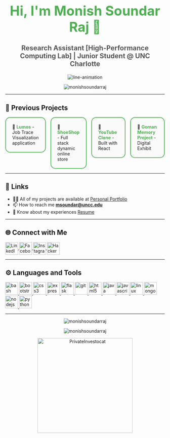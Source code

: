 <!-- Modern intro with clean styling -->
<h1 align="center" style="font-size: 3em; font-weight: bold; color: #4CAF50;">
  Hi, I'm Monish Soundar Raj 👋
</h1>
<h3 align="center" style="font-size: 1.5em; color: #555;">
  Research Assistant [High-Performance Computing Lab] | Junior Student @ UNC Charlotte
</h3>

<p align="center">
  <img src="https://user-images.githubusercontent.com/74038190/216121919-60befe4d-11c6-4227-8992-35221d12ff54.png" alt="line-animation" autoplay loop />
</p>

<p align="center">
  <img src="https://komarev.com/ghpvc/?username=monishsoundarraj&label=Profile%20views&color=brightgreen&style=flat-square" alt="monishsoundarraj" />
</p>

---

<h2 align="left">🚀 Previous Projects</h2>


<div align="left">
  <div style="display: flex; gap: 15px; flex-wrap: wrap;">
    <a href="https://lumos-job-traces.streamlit.app/" style="text-decoration: none; flex: 1;">
      <div style="border: 2px solid #4CAF50; padding: 20px; border-radius: 15px; background: #fafafa; transition: transform 0.3s ease;">
        🌱 <strong style="color: #4CAF50;">Lumos</strong> - Job Trace Visualization application
      </div>
    </a>
    <a href="https://pacific-garden-66100.herokuapp.com/" style="text-decoration: none; flex: 1;">
      <div style="border: 2px solid #4CAF50; padding: 20px; border-radius: 15px; background: #fafafa; transition: transform 0.3s ease;">
        🔭 <strong style="color: #4CAF50;">ShoeShop</strong> - Full stack dynamic online store
      </div>
    </a>
    <a href="https://youtube-hooks-iota-inky.vercel.app/" style="text-decoration: none; flex: 1;">
      <div style="border: 2px solid #4CAF50; padding: 20px; border-radius: 15px; background: #fafafa; transition: transform 0.3s ease;">
        👯 <strong style="color: #4CAF50;">YouTube Clone</strong> - Built with React
      </div>
    </a>
    <a href="https://exhibits.charlotte.edu/s/gomanmemoryproject/page/welcome" style="text-decoration: none; flex: 1;">
      <div style="border: 2px solid #4CAF50; padding: 20px; border-radius: 15px; background: #fafafa; transition: transform 0.3s ease;">
        🎃 <strong style="color: #4CAF50;">Goman Memory Project</strong> - Digital Exhibit
      </div>
    </a>
  </div>
</div>

---

<h2 align="left">🔗 Links</h2>

- 👨‍💻 All of my projects are available at [Personal Portfolio](https://monishsoundarraj.github.io/personal-portfolio/)
- 📫 How to reach me **msoundar@uncc.edu**
- 📄 Know about my experiences [Resume](https://www.monishsoundarraj.com/_files/ugd/cb4c20_32dad78570af432eb7d98d8c767f485d.pdf)

---

<h2 align="left">🌐 Connect with Me</h2>

<p align="left">
  <a href="https://linkedin.com/in/monish-soundar-raj-613207218" target="blank">
    <img align="center" src="https://img.icons8.com/color/48/000000/linkedin.png" alt="LinkedIn" height="40" width="40" />
  </a>
  <a href="https://fb.com/monish.soundarraj" target="blank">
    <img align="center" src="https://img.icons8.com/color/48/000000/facebook-new.png" alt="Facebook" height="40" width="40" />
  </a>
  <a href="https://instagram.com/monish_soundarraj" target="blank">
    <img align="center" src="https://img.icons8.com/color/48/000000/instagram-new.png" alt="Instagram" height="40" width="40" />
  </a>
  <a href="https://www.hackerrank.com/monishsoundar301?hr_r=1" target="blank">
    <img align="center" src="https://img.icons8.com/external-tal-revivo-color-tal-revivo/24/000000/external-hackerrank-is-a-technology-company-that-focuses-on-competitive-programming-logo-color-tal-revivo.png" alt="HackerRank" height="40" width="40" />
  </a>
</p>

---

<h2 align="left">⚙️ Languages and Tools</h2>

<p align="left">
  <a href="https://www.gnu.org/software/bash/" target="_blank" rel="noreferrer">
    <img src="https://img.icons8.com/color/48/000000/bash.png" alt="bash" width="40" height="40" />
  </a>
  <a href="https://getbootstrap.com" target="_blank" rel="noreferrer">
    <img src="https://img.icons8.com/color/48/000000/bootstrap.png" alt="bootstrap" width="40" height="40" />
  </a>
  <a href="https://www.w3schools.com/css/" target="_blank" rel="noreferrer">
    <img src="https://img.icons8.com/color/48/000000/css3.png" alt="css3" width="40" height="40" />
  </a>
  <a href="https://expressjs.com" target="_blank" rel="noreferrer">
    <img src="https://img.icons8.com/color/48/000000/express.png" alt="express" width="40" height="40" />
  </a>
  <a href="https://flask.palletsprojects.com/" target="_blank" rel="noreferrer">
    <img src="https://img.icons8.com/color/48/000000/flask.png" alt="flask" width="40" height="40" />
  </a>
  <a href="https://git-scm.com/" target="_blank" rel="noreferrer">
    <img src="https://img.icons8.com/color/48/000000/git.png" alt="git" width="40" height="40" />
  </a>
  <a href="https://www.w3.org/html/" target="_blank" rel="noreferrer">
    <img src="https://img.icons8.com/color/48/000000/html-5.png" alt="html5" width="40" height="40" />
  </a>
  <a href="https://www.java.com" target="_blank" rel="noreferrer">
    <img src="https://img.icons8.com/color/48/000000/java.png" alt="java" width="40" height="40" />
  </a>
  <a href="https://developer.mozilla.org/en-US/docs/Web/JavaScript" target="_blank" rel="noreferrer">
    <img src="https://img.icons8.com/color/48/000000/javascript.png" alt="javascript" width="40" height="40" />
  </a>
  <a href="https://www.linux.org/" target="_blank" rel="noreferrer">
    <img src="https://img.icons8.com/color/48/000000/linux.png" alt="linux" width="40" height="40" />
  </a>
  <a href="https://www.mongodb.com/" target="_blank" rel="noreferrer">
    <img src="https://img.icons8.com/color/48/000000/mongodb.png" alt="mongodb" width="40" height="40" />
  </a>
  <a href="https://nodejs.org" target="_blank" rel="noreferrer">
    <img src="https://img.icons8.com/color/48/000000/nodejs.png" alt="nodejs" width="40" height="40" />
  </a>
  <a href="https://www.python.org" target="_blank" rel="noreferrer">
    <img src="https://img.icons8.com/color/48/000000/python.png" alt="python" width="40" height="40" />
  </a>
</p>

---


<p align="center">
  <img src="https://github-readme-stats.vercel.app/api/top-langs?username=monishsoundarraj&show_icons=true&locale=en&layout=compact&theme=radical" alt="monishsoundarraj" />
</p>

<p align="center">
  <img src="https://github-readme-streak-stats.herokuapp.com/?user=monishsoundarraj&theme=radical" alt="monishsoundarraj" />
</p>

<p align="center">
  <img src="https://user-images.githubusercontent.com/74038190/212284158-e840e285-664b-44d7-b79b-e264b5e54825.gif" alt="PrivateInvestocat" width="300"/>
</p>
